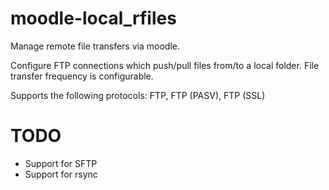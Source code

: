 moodle-local_rfiles
===================

Manage remote file transfers via moodle.

Configure FTP connections which push/pull files from/to a local folder. File transfer frequency is configurable.

Supports the following protocols: FTP, FTP (PASV), FTP (SSL)

TODO
====

- Support for SFTP
- Support for rsync
